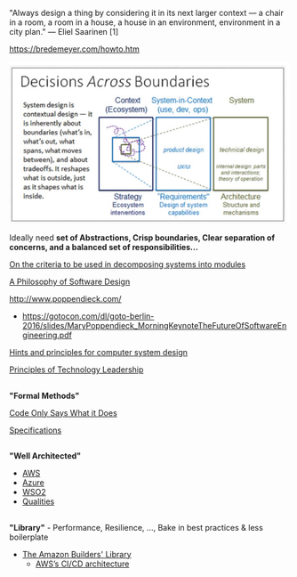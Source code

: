 "Always design a thing by considering it in its next larger context — a chair in a room, a room in a house, a house in an environment, environment in a city plan." — Eliel Saarinen [1]

https://bredemeyer.com/howto.htm

![](../images/Decisions%20across%20boundaries.jpeg)

Ideally need **set of Abstractions, Crisp boundaries, Clear separation of concerns, and a balanced set of responsibilities...**

[On the criteria to be used in decomposing systems into modules](https://blog.acolyer.org/2016/09/05/on-the-criteria-to-be-used-in-decomposing-systems-into-modules/)

[A Philosophy of Software Design](https://www.amazon.com/Philosophy-Software-Design-John-Ousterhout/dp/1732102201)

http://www.poppendieck.com/
* https://gotocon.com/dl/goto-berlin-2016/slides/MaryPoppendieck_MorningKeynoteTheFutureOfSoftwareEngineering.pdf

[Hints and principles for computer system design](https://www.microsoft.com/en-us/research/uploads/prod/2019/09/Hints-137-short.pdf)

[Principles of Technology Leadership](https://www.youtube.com/watch?v=9QMGAtxUlAc)

##

**"Formal Methods"**

[Code Only Says What it Does](https://brooker.co.za/blog/2020/06/23/code.html)

[Specifications](../System/Specs.md)


##

**"Well Architected"**

* [AWS](https://aws.amazon.com/architecture)
* [Azure](https://azure.microsoft.com/en-us/blog/introducing-the-microsoft-azure-wellarchitected-framework/)
* [WSO2](https://github.com/wso2/reference-architecture)
* [Qualities](https://github.com/mtnygard/architecture-qualities)

##

**"Library"** - Performance, Resilience, ..., Bake in best practices & less boilerplate

* [The Amazon Builders' Library](https://aws.amazon.com/builders-library/)
  * [AWS’s CI/CD architecture](https://aws.amazon.com/builders-library/automating-safe-hands-off-deployments/)



